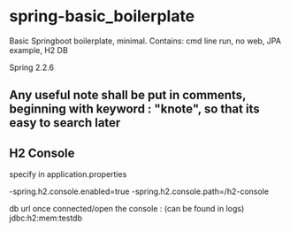 # spring-basic_boilerplate
Basic Springboot boilerplate, minimal. Contains: cmd line run, no web, JPA example, H2 DB

Spring 2.2.6

## Any useful note shall be put in comments, beginning with keyword : "knote", so that its easy to search later

## H2 Console
specify in application.properties

  -spring.h2.console.enabled=true
  -spring.h2.console.path=/h2-console
  
db url once connected/open the console : (can be found in logs)
  jdbc:h2:mem:testdb
